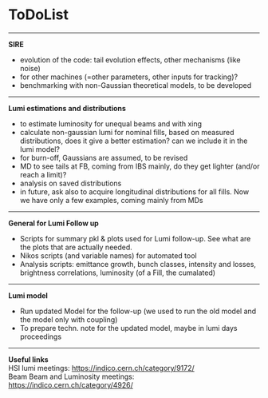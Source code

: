 # ToDoList
***
**SIRE**
* evolution of the code: tail evolution effects, other mechanisms (like noise)
* for other machines (=other parameters, other inputs for tracking)?
* benchmarking with non-Gaussian theoretical models, to be developed
***
**Lumi estimations and distributions**
* to estimate luminosity for unequal beams and with xing
* calculate non-gaussian lumi for nominal fills, based on measured distributions, does it give a better estimation? can we include it in the lumi model? 
* for burn-off, Gaussians are assumed, to be revised
* MD to see tails at FB, coming from IBS mainly, do they get lighter (and/or reach a limit)?
* analysis on saved distributions
* in future, ask also to acquire longitudinal distributions for all fills. Now we have only a few examples, coming mainly from MDs
***
**General for Lumi Follow up**
* Scripts for summary pkl & plots used for Lumi follow-up. See what are the plots that are actually needed.
* Nikos scripts (and variable names) for automated tool
* Analysis scripts: emittance growth, bunch classes, intensity and losses, brightness correlations, luminosity (of a Fill, the cumalated)
***
**Lumi model**
* Run updated Model for the follow-up (we used to run the old model and the model only with coupling)
* To prepare techn. note for the updated model, maybe in lumi days proceedings
***
**Useful links**\
HSI lumi meetings: https://indico.cern.ch/category/9172/ \
Beam Beam and Luminosity meetings: https://indico.cern.ch/category/4926/
